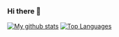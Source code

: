### Hi there 👋

[![My github stats](https://github-readme-stats.vercel.app/api?username=tonvanbart)](https://github.com/anuraghazra/github-readme-stats)
[![Top Languages](https://github-readme-stats.vercel.app/api/top-langs/?username=tonvanbart&layout=compact)](https://github.com/anuraghazra/github-readme-stats)

<!--
**tonvanbart/tonvanbart** is a ✨ _special_ ✨ repository because its `README.md` (this file) appears on your GitHub profile.

Here are some ideas to get you started:

- 🔭 I’m currently working on ...
- 🌱 I’m currently learning ...
- 👯 I’m looking to collaborate on ...
- 🤔 I’m looking for help with ...
- 💬 Ask me about ...
- 📫 How to reach me: ...
- 😄 Pronouns: ...
- ⚡ Fun fact: ...
-->

